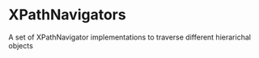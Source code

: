 XPathNavigators
===============

A set of XPathNavigator implementations to traverse different hierarichal objects
